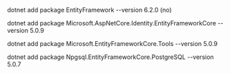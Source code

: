 


dotnet add package EntityFramework --version 6.2.0 (no)

dotnet add package Microsoft.AspNetCore.Identity.EntityFrameworkCore --version 5.0.9

dotnet add package Microsoft.EntityFrameworkCore.Tools --version 5.0.9


dotnet add package Npgsql.EntityFrameworkCore.PostgreSQL --version 5.0.7
